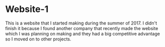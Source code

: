 # Website-1
This is a website that I started making during the summer of 2017. I didn't finish it because I found another company that recently made the website which I was planning on making and they had a big competitive advantage so I moved on to other projects. 
